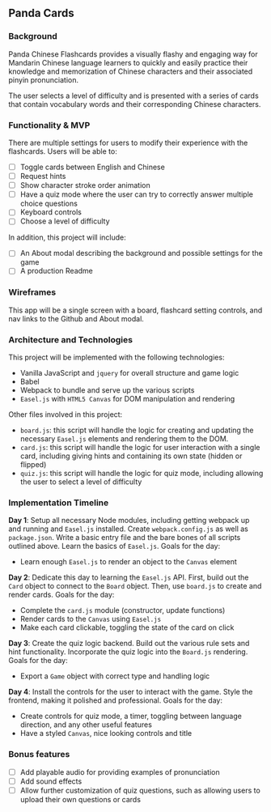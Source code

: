 ## Panda Cards

### Background

Panda Chinese Flashcards provides a visually flashy and engaging way for Mandarin Chinese language learners to quickly and easily practice their knowledge and memorization of Chinese characters and their associated pinyin pronunciation.

The user selects a level of difficulty and is presented with a series of cards that contain vocabulary words and their corresponding Chinese characters.

### Functionality & MVP

There are multiple settings for users to modify their experience with the flashcards. Users will be able to:

- [ ] Toggle cards between English and Chinese
- [ ] Request hints
- [ ] Show character stroke order animation
- [ ] Have a quiz mode where the user can try to correctly answer multiple choice questions
- [ ] Keyboard controls
- [ ] Choose a level of difficulty

In addition, this project will include:
- [ ] An About modal describing the background and possible settings for the game
- [ ] A production Readme

### Wireframes

This app will be a single screen with a board, flashcard setting controls, and nav links to the Github and About modal.

### Architecture and Technologies

This project will be implemented with the following technologies:
- Vanilla JavaScript and `jquery` for overall structure and game logic
- Babel
- Webpack to bundle and serve up the various scripts
- `Easel.js` with `HTML5 Canvas` for DOM manipulation and rendering

Other files involved in this project:
- `board.js`: this script will handle the logic for creating and updating the necessary `Easel.js` elements and rendering them to the DOM.
- `card.js`: this script will handle the logic for user interaction with a single card, including giving hints and containing its own state (hidden or flipped)
- `quiz.js`: this script will handle the logic for quiz mode, including allowing the user to select a level of difficulty

### Implementation Timeline

**Day 1**: Setup all necessary Node modules, including getting webpack up and running and `Easel.js` installed.  Create `webpack.config.js` as well as `package.json`.  Write a basic entry file and the bare bones of all scripts outlined above.  Learn the basics of `Easel.js`.  Goals for the day:

- Learn enough `Easel.js` to render an object to the `Canvas` element

**Day 2**: Dedicate this day to learning the `Easel.js` API.  First, build out the `Card` object to connect to the `Board` object.  Then, use `board.js` to create and render cards. Goals for the day:

- Complete the `card.js` module (constructor, update functions)
- Render cards to the `Canvas` using `Easel.js`
- Make each card clickable, toggling the state of the card on click

**Day 3**: Create the quiz logic backend.  Build out the various rule sets and hint functionality.  Incorporate the quiz logic into the `Board.js` rendering.  Goals for the day:

- Export a `Game` object with correct type and handling logic

**Day 4**: Install the controls for the user to interact with the game.  Style the frontend, making it polished and professional.  Goals for the day:

- Create controls for quiz mode, a timer, toggling between language direction, and any other useful features
- Have a styled `Canvas`, nice looking controls and title

### Bonus features

- [ ] Add playable audio for providing examples of pronunciation
- [ ] Add sound effects
- [ ] Allow further customization of quiz questions, such as allowing users to upload their own questions or cards
